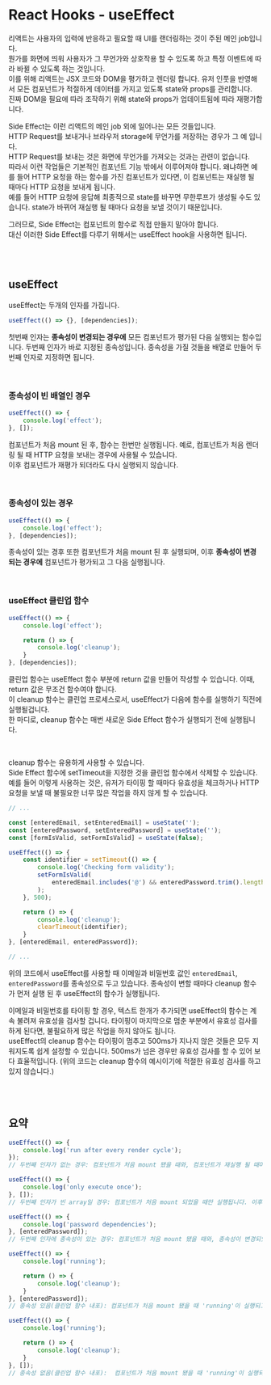 # React Hooks - useEffect
리액트는 사용자의 입력에 반응하고 필요할 때 UI를 랜더링하는 것이 주된 메인 job입니다.  
뭔가를 화면에 띄워 사용자가 그 무언가와 상호작용 할 수 있도록 하고 특정 이벤트에 따라 바뀔 수 있도록 하는 것입니다.  
이를 위해 리액트는 JSX 코드와 DOM을 평가하고 렌더링 합니다. 유저 인풋을 반영해서 모든 컴포넌트가 적절하게 데이터를 가지고 있도록 state와 props를 관리합니다.  
진짜 DOM을 필요에 따라 조작하기 위해 state와 props가 업데이트됨에 따라 재평가합니다.  

Side Effect는 이런 리액트의 메인 job 외에 일어나는 모든 것들입니다.  
HTTP Request를 보내거나 브라우저 storage에 무언가를 저장하는 경우가 그 예 입니다.  
HTTP Request를 보내는 것은 화면에 무언가를 가져오는 것과는 관련이 없습니다.  
따라서 이런 작업들은 기본적인 컴포넌트 기능 밖에서 이루어져야 합니다. 왜냐하면 예를 들어 HTTP 요청을 하는 함수를 가진 컴포넌트가 있다면, 이 컴포넌트는 재실행 될 때마다 HTTP 요청을 보내게 됩니다.  
예를 들어 HTTP 요청에 응답해 최종적으로 state를 바꾸면 무한루프가 생성될 수도 있습니다. state가 바뀌어 재실행 될 때마다 요청을 보낼 것이기 때문입니다.  

그러므로, Side Effect는 컴포넌트의 함수로 직접 만들지 말아야 합니다.  
대신 이러한 Side Effect를 다루기 위해서는 useEffect hook을 사용하면 됩니다.   

<br>
<br>

## useEffect
useEffect는 두개의 인자를 가집니다.
```javascript
useEffect(() => {}, [dependencies]);
```
첫번째 인자는 **종속성이 변경되는 경우에** 모든 컴포넌트가 평가된 다음 실행되는 함수입니다.
두번째 인자가 바로 지정된 종속성입니다. 종속성을 가질 것들을 배열로 만들어 두번째 인자로 지정하면 됩니다.

<br>

### 종속성이 빈 배열인 경우
```javascript
useEffect(() => {
    console.log('effect');
}, []);
```
컴포넌트가 처음 mount 된 후, 함수는 한번만 실행됩니다. 예로, 컴포넌트가 처음 렌더링 될 때 HTTP 요청을 보내는 경우에 사용될 수 있습니다.  
이후 컴포넌트가 재평가 되더라도 다시 실행되지 않습니다.  

<br>

### 종속성이 있는 경우
```javascript
useEffect(() => {
    console.log('effect');
}, [dependencies]);
```
종속성이 있는 경후 또한 컴포넌트가 처음 mount 된 후 실행되며, 이후 **종속성이 변경되는 경우에** 컴포넌트가 평가되고 그 다음 실행됩니다.

<br>

### useEffect 클린업 함수
```javascript
useEffect(() => {
    console.log('effect');

    return () => {
        console.log('cleanup');
    }
}, [dependencies]);
```
클린업 함수는 useEffect 함수 부분에 return 값을 만들어 작성할 수 있습니다. 이때, return 값은 무조건 함수여야 합니다.  
이 cleanup 함수는 클린업 프로세스로서, useEffect가 다음에 함수를 실행하기 직전에 실행될겁니다.  
한 마디로, cleanup 함수는 매번 새로운 Side Effect 함수가 실행되기 전에 실행됩니다.

<br>

cleanup 함수는 유용하게 사용할 수 있습니다.  
Side Effect 함수에 setTimeout을 지정한 것을 클린업 함수에서 삭제할 수 있습니다. 예를 들어 이렇게 사용하는 것은, 유저가 타이핑 할 때마다 유효성을 체크하거나 HTTP 요청을 보낼 때 불필요한 너무 많은 작업을 하지 않게 할 수 있습니다.
```javascript
// ...

const [enteredEmail, setEnteredEmail] = useState('');
const [enteredPassword, setEnteredPassword] = useState('');
const [formIsValid, setFormIsValid] = useState(false);

useEffect(() => {
    const identifier = setTimeout(() => {
        console.log('Checking form validity');
        setFormIsValid(
            enteredEmail.includes('@') && enteredPassword.trim().length > 6
        );
    }, 500);

    return () => {
        console.log('cleanup');
        clearTimeout(identifier);
    }
}, [enteredEmail, enteredPassword]);

// ...
```
위의 코드에서 useEffect를 사용할 때 이메일과 비밀번호 값인 `enteredEmail`, `enteredPassword`를 종속성으로 두고 있습니다. 종속성이 변할 때마다 cleanup 함수가 먼저 실행 된 후 useEffect의 함수가 실행됩니다.  

이메일과 비밀번호를 타이핑 할 경우, 텍스트 한개가 추가되면 useEffect의 함수는 계속 불려져 유효성을 검사할 겁니다. 타이핑이 마지막으로 멈춘 부분에서 유효성 검사를 하게 된다면, 불필요하게 많은 작업을 하지 않아도 됩니다.  
useEffect의 cleanup 함수는 타이핑이 멈추고 500ms가 지나지 않은 것들은 모두 지워지도록 쉽게 설정할 수 있습니다. 500ms가 넘은 경우만 유효성 검사를 할 수 있어 보다 효율적입니다. (위의 코드는 cleanup 함수의 예시이기에 적절한 유효성 검사를 하고 있지 않습니다.)

<br>
<br>

## 요약
```javascript
useEffect(() => {
    console.log('run after every render cycle');
});
// 두번째 인자가 없는 경우: 컴포넌트가 처음 mount 됐을 때와, 컴포넌트가 재실행 될 때마다 실행됩니다.

useEffect(() => {
    console.log('only execute once');
}, []);
// 두번째 인자가 빈 array일 경우: 컴포넌트가 처음 mount 되었을 때만 실행됩니다. 이후 re-render cycle에서도 실행되지 않습니다.

useEffect(() => {
    console.log('password dependencies');
}, [enteredPassword]);
// 두번째 인자에 종속성이 있는 경우: 컴포넌트가 처음 mount 됐을 때와, 종속성이 변경되었을 때 이 함수는 컴포넌트가 평가된 다음 실행됩니다.

useEffect(() => {
    console.log('running');

    return () => {
        console.log('cleanup');
    }
}, [enteredPassword]);
// 종속성 있음(클린업 함수 내포): 컴포넌트가 처음 mount 됐을 때 'running'이 실행되고, 이후 종속성이 변경될 때마다 'cleanup'이 실행된 후 re-render 되어 다시 'running'이 실행됩니다.

useEffect(() => {
    console.log('running');

    return () => {
        console.log('cleanup');
    }
}, []);
// 종속성 없음(클린업 함수 내포):  컴포넌트가 처음 mount 됐을 때 'running'이 실행되고, 컴포넌트가 DOM에서 제거되면 'cleanup'이 실행됩니다.
```

<br>
